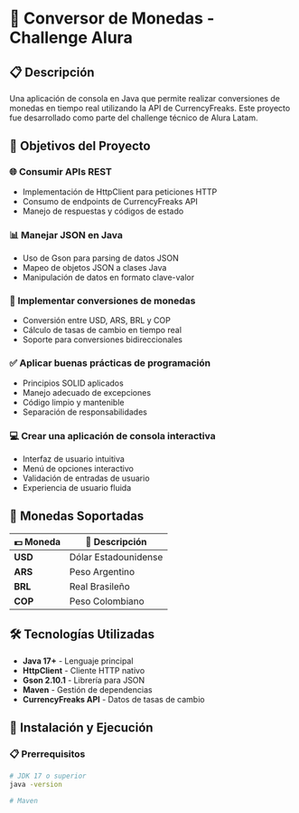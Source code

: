 # 💱 Conversor de Monedas - Challenge Alura

## 📋 Descripción
Una aplicación de consola en Java que permite realizar conversiones de monedas en tiempo real utilizando la API de CurrencyFreaks. Este proyecto fue desarrollado como parte del challenge técnico de Alura Latam.

## 🎯 Objetivos del Proyecto

### 🌐 Consumir APIs REST
- Implementación de HttpClient para peticiones HTTP
- Consumo de endpoints de CurrencyFreaks API
- Manejo de respuestas y códigos de estado

### 📊 Manejar JSON en Java
- Uso de Gson para parsing de datos JSON
- Mapeo de objetos JSON a clases Java
- Manipulación de datos en formato clave-valor

### 💱 Implementar conversiones de monedas
- Conversión entre USD, ARS, BRL y COP
- Cálculo de tasas de cambio en tiempo real
- Soporte para conversiones bidireccionales

### ✅ Aplicar buenas prácticas de programación
- Principios SOLID aplicados
- Manejo adecuado de excepciones
- Código limpio y mantenible
- Separación de responsabilidades

### 💻 Crear una aplicación de consola interactiva
- Interfaz de usuario intuitiva
- Menú de opciones interactivo
- Validación de entradas de usuario
- Experiencia de usuario fluida

## 🔄 Monedas Soportadas
| 💵 Moneda | 📝 Descripción |
|-----------|---------------|
| **USD** | Dólar Estadounidense |
| **ARS** | Peso Argentino |
| **BRL** | Real Brasileño |
| **COP** | Peso Colombiano |

## 🛠️ Tecnologías Utilizadas
- **Java 17+** - Lenguaje principal
- **HttpClient** - Cliente HTTP nativo
- **Gson 2.10.1** - Librería para JSON
- **Maven** - Gestión de dependencias
- **CurrencyFreaks API** - Datos de tasas de cambio

## 🚀 Instalación y Ejecución

### 📋 Prerrequisitos
```bash
# JDK 17 o superior
java -version

# Maven
